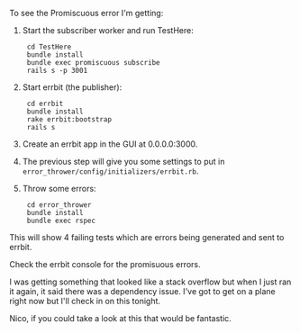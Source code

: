 To see the Promiscuous error I'm getting:

1. Start the subscriber worker and run TestHere:

        cd TestHere
        bundle install
        bundle exec promiscuous subscribe
        rails s -p 3001

2. Start errbit (the publisher):

        cd errbit
        bundle install
        rake errbit:bootstrap
        rails s

3. Create an errbit app in the GUI at 0.0.0.0:3000.

4. The previous step will give you some settings to put in `error_thrower/config/initializers/errbit.rb`.

5. Throw some errors:
    
        cd error_thrower
        bundle install
        bundle exec rspec

This will show 4 failing tests which are errors being generated and sent to errbit.

Check the errbit console for the promisuous errors.

I was getting something that looked like a stack overflow but when I just ran it again, it said there was a dependency issue. I've got to get on a plane right now but I'll check in on this tonight.

Nico, if you could take a look at this that would be fantastic.

